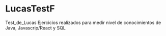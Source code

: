 # LucasTestF
Test_de_Lucas
Ejercicios realizados para medir nivel de conocimientos de Java, Javascrip/React y SQL
